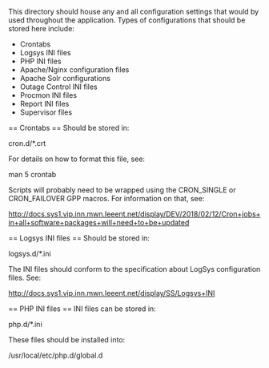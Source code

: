 This directory should house any and all configuration settings that
would by used throughout the application. Types of configurations
that should be stored here include:

* Crontabs
* Logsys INI files
* PHP INI files
* Apache/Nginx configuration files
* Apache Solr configurations
* Outage Control INI files
* Procmon INI files
* Report INI files
* Supervisor files

== Crontabs ==
Should be stored in:

cron.d/*.crt

For details on how to format this file, see:

man 5 crontab

Scripts will probably need to be wrapped using the CRON_SINGLE or
CRON_FAILOVER GPP macros. For information on that, see:

http://docs.sys1.vip.inn.mwn.leeent.net/display/DEV/2018/02/12/Cron+jobs+in+all+software+packages+will+need+to+be+updated

== Logsys INI files ==
Should be stored in:

logsys.d/*.ini

The INI files should conform to the specification about LogSys
configuration files. See:

http://docs.sys1.vip.inn.mwn.leeent.net/display/SS/Logsys+INI

== PHP INI files ==
INI files can be stored in:

php.d/*.ini

These files should be installed into:

/usr/local/etc/php.d/global.d
